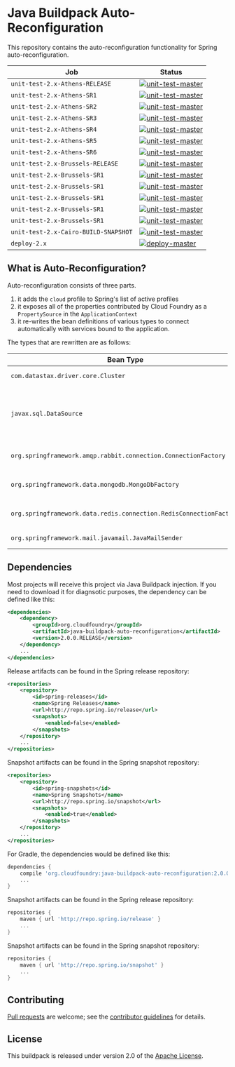 # Java Buildpack Auto-Reconfiguration
This repository contains the auto-reconfiguration functionality for Spring auto-reconfiguration.

| Job | Status
| --- | ------
| `unit-test-2.x-Athens-RELEASE`       | [![unit-test-master](https://java-experience.ci.springapps.io/api/v1/teams/java-experience/pipelines/java-buildpack-auto-reconfiguration/jobs/unit-test-2.x-Athens-RELEASE/badge)](https://java-experience.ci.springapps.io/teams/java-experience/pipelines/java-buildpack-auto-reconfiguration/jobs/unit-test-2.x-Athens-RELEASE)
| `unit-test-2.x-Athens-SR1`           | [![unit-test-master](https://java-experience.ci.springapps.io/api/v1/teams/java-experience/pipelines/java-buildpack-auto-reconfiguration/jobs/unit-test-2.x-Athens-SR1/badge)](https://java-experience.ci.springapps.io/teams/java-experience/pipelines/java-buildpack-auto-reconfiguration/jobs/unit-test-2.x-Athens-SR1)
| `unit-test-2.x-Athens-SR2`           | [![unit-test-master](https://java-experience.ci.springapps.io/api/v1/teams/java-experience/pipelines/java-buildpack-auto-reconfiguration/jobs/unit-test-2.x-Athens-SR2/badge)](https://java-experience.ci.springapps.io/teams/java-experience/pipelines/java-buildpack-auto-reconfiguration/jobs/unit-test-2.x-Athens-SR2)
| `unit-test-2.x-Athens-SR3`           | [![unit-test-master](https://java-experience.ci.springapps.io/api/v1/teams/java-experience/pipelines/java-buildpack-auto-reconfiguration/jobs/unit-test-2.x-Athens-SR3/badge)](https://java-experience.ci.springapps.io/teams/java-experience/pipelines/java-buildpack-auto-reconfiguration/jobs/unit-test-2.x-Athens-SR3)
| `unit-test-2.x-Athens-SR4`           | [![unit-test-master](https://java-experience.ci.springapps.io/api/v1/teams/java-experience/pipelines/java-buildpack-auto-reconfiguration/jobs/unit-test-2.x-Athens-SR4/badge)](https://java-experience.ci.springapps.io/teams/java-experience/pipelines/java-buildpack-auto-reconfiguration/jobs/unit-test-2.x-Athens-SR4)
| `unit-test-2.x-Athens-SR5`           | [![unit-test-master](https://java-experience.ci.springapps.io/api/v1/teams/java-experience/pipelines/java-buildpack-auto-reconfiguration/jobs/unit-test-2.x-Athens-SR5/badge)](https://java-experience.ci.springapps.io/teams/java-experience/pipelines/java-buildpack-auto-reconfiguration/jobs/unit-test-2.x-Athens-SR5)
| `unit-test-2.x-Athens-SR6`           | [![unit-test-master](https://java-experience.ci.springapps.io/api/v1/teams/java-experience/pipelines/java-buildpack-auto-reconfiguration/jobs/unit-test-2.x-Athens-SR6/badge)](https://java-experience.ci.springapps.io/teams/java-experience/pipelines/java-buildpack-auto-reconfiguration/jobs/unit-test-2.x-Athens-SR6)
| `unit-test-2.x-Brussels-RELEASE`     | [![unit-test-master](https://java-experience.ci.springapps.io/api/v1/teams/java-experience/pipelines/java-buildpack-auto-reconfiguration/jobs/unit-test-2.x-Brussels-RELEASE/badge)](https://java-experience.ci.springapps.io/teams/java-experience/pipelines/java-buildpack-auto-reconfiguration/jobs/unit-test-2.x-Brussels-RELEASE)
| `unit-test-2.x-Brussels-SR1`         | [![unit-test-master](https://java-experience.ci.springapps.io/api/v1/teams/java-experience/pipelines/java-buildpack-auto-reconfiguration/jobs/unit-test-2.x-Brussels-SR1/badge)](https://java-experience.ci.springapps.io/teams/java-experience/pipelines/java-buildpack-auto-reconfiguration/jobs/unit-test-2.x-Brussels-SR1)
| `unit-test-2.x-Brussels-SR1`         | [![unit-test-master](https://java-experience.ci.springapps.io/api/v1/teams/java-experience/pipelines/java-buildpack-auto-reconfiguration/jobs/unit-test-2.x-Brussels-SR2/badge)](https://java-experience.ci.springapps.io/teams/java-experience/pipelines/java-buildpack-auto-reconfiguration/jobs/unit-test-2.x-Brussels-SR2)
| `unit-test-2.x-Brussels-SR1`         | [![unit-test-master](https://java-experience.ci.springapps.io/api/v1/teams/java-experience/pipelines/java-buildpack-auto-reconfiguration/jobs/unit-test-2.x-Brussels-SR3/badge)](https://java-experience.ci.springapps.io/teams/java-experience/pipelines/java-buildpack-auto-reconfiguration/jobs/unit-test-2.x-Brussels-SR3)
| `unit-test-2.x-Brussels-SR1`         | [![unit-test-master](https://java-experience.ci.springapps.io/api/v1/teams/java-experience/pipelines/java-buildpack-auto-reconfiguration/jobs/unit-test-2.x-Brussels-SR4/badge)](https://java-experience.ci.springapps.io/teams/java-experience/pipelines/java-buildpack-auto-reconfiguration/jobs/unit-test-2.x-Brussels-SR4)
| `unit-test-2.x-Brussels-SR1`         | [![unit-test-master](https://java-experience.ci.springapps.io/api/v1/teams/java-experience/pipelines/java-buildpack-auto-reconfiguration/jobs/unit-test-2.x-Brussels-SR5/badge)](https://java-experience.ci.springapps.io/teams/java-experience/pipelines/java-buildpack-auto-reconfiguration/jobs/unit-test-2.x-Brussels-SR5)
| `unit-test-2.x-Cairo-BUILD-SNAPSHOT` | [![unit-test-master](https://java-experience.ci.springapps.io/api/v1/teams/java-experience/pipelines/java-buildpack-auto-reconfiguration/jobs/unit-test-2.x-Cairo-BUILD-SNAPSHOT/badge)](https://java-experience.ci.springapps.io/teams/java-experience/pipelines/java-buildpack-auto-reconfiguration/jobs/unit-test-2.x-Cairo-BUILD-SNAPSHOT)
| `deploy-2.x`                         | [![deploy-master](https://java-experience.ci.springapps.io/api/v1/teams/java-experience/pipelines/java-buildpack-auto-reconfiguration/jobs/deploy-2.x/badge)](https://java-experience.ci.springapps.io/teams/java-experience/pipelines/java-buildpack-auto-reconfiguration/jobs/deploy-2.x)

## What is Auto-Reconfiguration?
Auto-reconfiguration consists of three parts.

1. it adds the `cloud` profile to Spring's list of active profiles
2. it exposes all of the properties contributed by Cloud Foundry as a `PropertySource` in the `ApplicationContext`
3. it re-writes the bean definitions of various types to connect automatically with services bound to the application.

The types that are rewritten are as follows:

| Bean Type | Service Type
| --------- | ------------
| `com.datastax.driver.core.Cluster` | Cassandra Service
| `javax.sql.DataSource` | Relational Data Services (e.g. ClearDB, ElephantSQL)
| `org.springframework.amqp.rabbit.connection.ConnectionFactory` | RabbitMQ Service (e.g. CloudAMQP)
| `org.springframework.data.mongodb.MongoDbFactory` | Mongo Service (e.g. MongoLab)
| `org.springframework.data.redis.connection.RedisConnectionFactory` | Redis Service (e.g. Redis Cloud)
| `org.springframework.mail.javamail.JavaMailSender` | SMTP Service

## Dependencies
Most projects will receive this project via Java Buildpack injection.  If you need to download it for diagnsotic purposes, the dependency can be defined like this:

```xml
<dependencies>
    <dependency>
        <groupId>org.cloudfoundry</groupId>
        <artifactId>java-buildpack-auto-reconfiguration</artifactId>
        <version>2.0.0.RELEASE</version>
    </dependency>
    ...
</dependencies>
```

Release artifacts can be found in the Spring release repository:

```xml
<repositories>
    <repository>
        <id>spring-releases</id>
        <name>Spring Releases</name>
        <url>http://repo.spring.io/release</url>
        <snapshots>
            <enabled>false</enabled>
        </snapshots>
    </repository>
    ...
</repositories>
```

Snapshot artifacts can be found in the Spring snapshot repository:

```xml
<repositories>
    <repository>
        <id>spring-snapshots</id>
        <name>Spring Snapshots</name>
        <url>http://repo.spring.io/snapshot</url>
        <snapshots>
            <enabled>true</enabled>
        </snapshots>
    </repository>
    ...
</repositories>
```

For Gradle, the dependencies would be defined like this:

```groovy
dependencies {
    compile 'org.cloudfoundry:java-buildpack-auto-reconfiguration:2.0.0.RELEASE'
    ...
}
```

Snapshot artifacts can be found in the Spring release repository:

```groovy
repositories {
    maven { url 'http://repo.spring.io/release' }
    ...
}
```

Snapshot artifacts can be found in the Spring snapshot repository:

```groovy
repositories {
    maven { url 'http://repo.spring.io/snapshot' }
    ...
}
```

## Contributing
[Pull requests][] are welcome; see the [contributor guidelines][] for details.

## License
This buildpack is released under version 2.0 of the [Apache License][].

[Apache License]: http://www.apache.org/licenses/LICENSE-2.0
[contributor guidelines]: CONTRIBUTING.md
[Pull requests]: http://help.github.com/send-pull-requests
